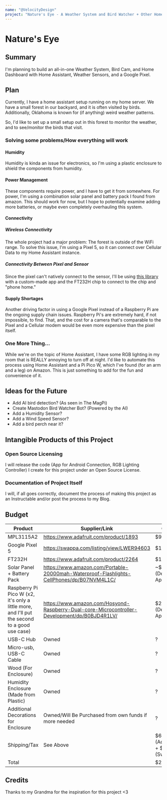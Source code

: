 ```yaml
---
name: "@VelocityDesign"
project: "Nature's Eye - A Weather System and Bird Watcher + Other Home Improvements"
---
```


# Nature's Eye

## Summary

I'm planning to build an all-in-one Weather System, Bird Cam, and Home Dashboard with Home Assistant, Weather Sensors, and a Google Pixel.

## Plan

Currently, I have a home assistant setup running on my home server.
We have a small forest in our backyard, and it is often visited by birds.
Additionally, Oklahoma is known for (if anything) weird weather patterns.

So, I'd like to set up a small setup out in this forest to monitor the weather, and to see/monitor the birds that visit.

### Solving some problems/How everything will work
#### Humidity
Humidity is kinda an issue for electronics, so I'm using a plastic enclosure to shield the components from humidity.

#### Power Management
These components require power, and I have to get it from somewhere. For power, I'm using a combination solar panel and battery pack I found from amazon. This should work for now, but I hope to potentially examine adding more batteries, or maybe even completely overhauling this system.

#### Connectivity
##### Wireless Connectivity
The whole project had a major problem: The forest is outside of the WiFi range. To solve this issue, I'm using a Pixel 5, so it can connect over Cellular Data to my Home Assistant instance.

##### Connectivity Between Pixel and Sensor
Since the pixel can't natively connect to the sensor, I'll be using [this library](https://github.com/3cky/usb-i2c-android) with a custom-made app and the FT232H chip to connect to the chip and "phone home."

#### Supply Shortages
Another driving factor in using a Google Pixel instead of a Raspberry Pi are the ongoing supply chain issues. Raspberry Pi's are extremely hard, if not impossible, to find. That, and the cost for a camera that's comparable to the Pixel and a Cellular modem would be even more expensive than the pixel itself.

### One More Thing...
While we're on the topic of Home Assistant, I have some RGB lighting in my room that is REALLY annoying to turn off at night. I'd like to automate this process using Home Assistant and a Pi Pico W, which I've found (for an arm and a leg) on Amazon. This is just something to add for the fun and convenience of it.

## Ideas for the Future
 - Add AI bird detection? (As seen in The MagPi)
 - Create Mastodon Bird Watcher Bot? (Powered by the AI)
 - Add a Humidity Sensor?
 - Add a Wind Speed Sensor?
 - Add a bird perch near it?

## Intangible Products of this Project
### Open Source Licensing
I will release the code (App for Android Connection, RGB Lighting Controller) I create for this project under an Open Source License.

### Documentation of Project Itself
I will, if all goes correctly, document the process of making this project as an Instructable and/or post the process to my Blog.

## Budget

| Product         | Supplier/Link                         | Cost   |
| --------------- | ------------------------------------- | ------ |
| MPL3115A2 | https://www.adafruit.com/product/1893 | $9.95 |
| Google Pixel 5 | https://swappa.com/listing/view/LWER94603 | $134 |
| FT232H  | https://www.adafruit.com/product/2264 | $14.95 |
| Solar Panel + Battery Pack | https://www.amazon.com/Portable-20000mah-Waterproof-Flashlights-CellPhones/dp/B07NVM4L1C/ | ~$16.80 (Deal Applied) |
| Raspberry Pi Pico W (x2, it's only a little more, and I'll put the second to a good use case) | https://www.amazon.com/Hosyond-Raspberry-Dual-core-Microcontroller-Development/dp/B0BJD4R1LV/ | $21.99 (Deal Applied) |
| USB-C Hub | Owned | ? |
| Micro-usb, USB-C Cable | Owned | ? |
| Wood (For Enclosure) | Owned | ? |
| Humidity Enclosure (Made from Plastic) | Owned | ? |
| Additional Decorations for Enclosure | Owned/Will Be Purchased from own funds if more needed | ? |
| Shipping/Tax | See Above | $6.00 (AdaFruit) + $7.98 (Swappa) |
| Total           |                                       | $211.67 |

## Credits
Thanks to my Grandma for the inspiration for this project <3

